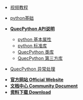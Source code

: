 <!-- docs/_sidebar.md -->

<!-- * [**手把手教程**](/zh-cn/sbs/) -->
<!-- * [**视频教程**](https://space.bilibili.com/491326023/channel/detail?cid=150963) -->
* [视频教程](https://space.bilibili.com/491326023/channel/detail?cid=150963)
* [python基础](/zh-cn/python/)
* [**QuecPython API说明**](/zh-cn/api/)
	
	* [python 基本属性](/zh-cn/api/pythonBasic.md)
	* [python 标准库](/zh-cn/api/pythonStdlib.md)
	* [QuecPython 类库](/zh-cn/api/QuecPythonClasslib.md)
	* [QuecPython 第三方库](/zh-cn/api/QuecPythonThirdlib.md)
* [QuecPython 异常处理](/zh-cn/faq/)
<!-- * [**资料下载**](//qpy.quectel.com/down.html) -->

<!-- * [**Wiki 首页 Home**](/) -->
* [**官方网站 Official Website**](//python.quectel.com)
* [**文档中心 Community Document**](//python.quectel.com/doc/)
* [**资料下载 Download**](//python.quectel.com/download)

